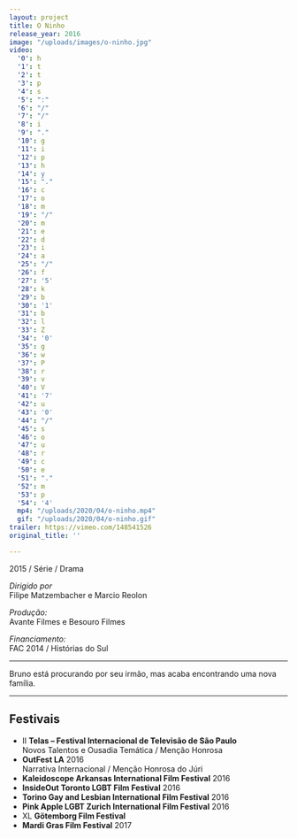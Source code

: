 ```yaml
---
layout: project
title: O Ninho
release_year: 2016
image: "/uploads/images/o-ninho.jpg"
video:
  '0': h
  '1': t
  '2': t
  '3': p
  '4': s
  '5': ":"
  '6': "/"
  '7': "/"
  '8': i
  '9': "."
  '10': g
  '11': i
  '12': p
  '13': h
  '14': y
  '15': "."
  '16': c
  '17': o
  '18': m
  '19': "/"
  '20': m
  '21': e
  '22': d
  '23': i
  '24': a
  '25': "/"
  '26': f
  '27': '5'
  '28': k
  '29': b
  '30': '1'
  '31': b
  '32': l
  '33': Z
  '34': '0'
  '35': g
  '36': w
  '37': P
  '38': r
  '39': v
  '40': V
  '41': '7'
  '42': u
  '43': '0'
  '44': "/"
  '45': s
  '46': o
  '47': u
  '48': r
  '49': c
  '50': e
  '51': "."
  '52': m
  '53': p
  '54': '4'
  mp4: "/uploads/2020/04/o-ninho.mp4"
  gif: "/uploads/2020/04/o-ninho.gif"
trailer: https://vimeo.com/148541526
original_title: ''

---
```

2015 / Série / Drama

_Dirigido por_  
Filipe Matzembacher e Marcio Reolon

_Produção:_  
Avante Filmes e Besouro Filmes

_Financiamento:_  
FAC 2014 / Histórias do Sul

***

Bruno está procurando por seu irmão, mas acaba encontrando uma nova família.

***

## Festivais

* II **Telas – Festival Internacional de Televisão de São Paulo**  
  Novos Talentos e Ousadia Temática / Menção Honrosa
* **OutFest LA** 2016  
  Narrativa Internacional / Menção Honrosa do Júri
* **Kaleidoscope Arkansas International Film Festival** 2016
* **InsideOut Toronto LGBT Film Festival** 2016
* **Torino Gay and Lesbian International Film Festival** 2016
* **Pink Apple LGBT Zurich International Film Festival** 2016
* XL **Götemborg Film Festival**
* **Mardi Gras Film Festival** 2017